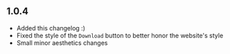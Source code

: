 ## 1.0.4
 - Added this changelog :)
 - Fixed the style of the `Download` button to better honor the website's style
 - Small minor aesthetics changes 
